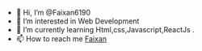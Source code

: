 - 👋 Hi, I’m @Faixan6190
- 👀 I’m interested in Web Development
- 🌱 I’m currently learning Html,css,Javascript,ReactJs .
- 📫 How to reach me [Faixan](faixan6190@gmail.com)

<!---
Faixan6190/Faixan6190 is a ✨ special ✨ repository because its `README.md` (this file) appears on your GitHub profile.
You can click the Preview link to take a look at your changes.
--->
